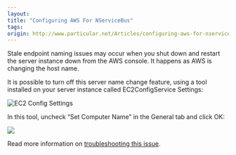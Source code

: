 ```yaml
---
layout:
title: "Configuring AWS For NServiceBus"
tags: 
origin: http://www.particular.net/Articles/configuring-aws-for-nservicebus
---
```

Stale endpoint naming issues may occur when you shut down and restart the server instance down from the AWS console. It happens as AWS is changing the host name.

It is possible to turn off this server name change feature, using a tool installed on your server instance called EC2ConfigService Settings:

![EC2 Config Settings](https://particular.blob.core.windows.net/media/Default/images/EC2ConfigSettings.png)

In this tool, uncheck “Set Computer Name” in the General tab and click OK:

![](https://particular.blob.core.windows.net/media/Default/images/EC2ServiceProperties.png)

Read more information on [troubleshooting this issue](http://christer.dk/post/NServiceBus-on-Amazon-EC2-voodoo.aspx).

